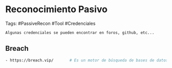 # Reconocimiento Pasivo  

Tags: #PassiveRecon #Tool #Credenciales 


```bash 
Algunas credenciales se pueden encontrar en foros, github, etc... 
```
## Breach

```bash 
- https://breach.vip/       # Es un motor de búsqueda de bases de datos filtradas que permite buscar si una credencial (email, contraseña, IP, Discord ID, Steam ID, etc.) ha sido expuesta en alguna brecha. Por ejemplo: Emails, contraseñas, IPs, nombres, Steam o Discord IDs, Minecraft UUIDs, teléfonos, dominios, etc 
```